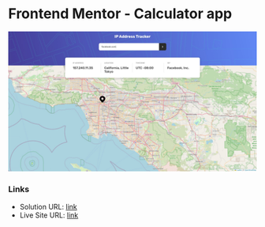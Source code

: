 # Frontend Mentor - Calculator app

![Design preview for the Calculator app coding challenge](./screenshot.jpg)

### Links

- Solution URL: [link](https://github.com/13NOONE37/IP-Address-Tracker)
- Live Site URL: [link](https://github.com/13NOONE37/IP-Address-Tracker)

